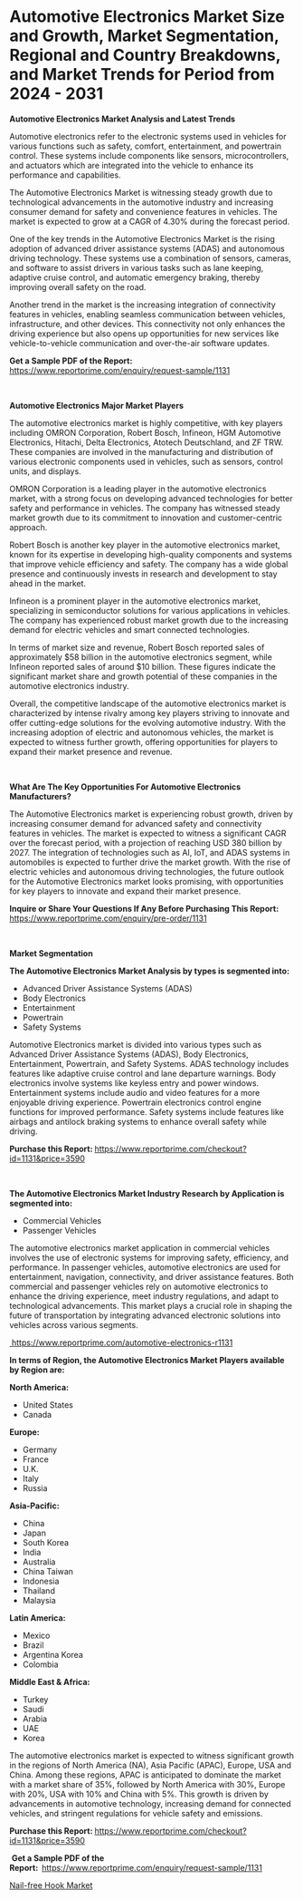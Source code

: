 <p><h1>Automotive Electronics Market Size and Growth, Market Segmentation, Regional and Country Breakdowns, and Market Trends for Period from 2024 -  2031</h1></p><p><strong>Automotive Electronics Market Analysis and Latest Trends</strong></p>
<p><p>Automotive electronics refer to the electronic systems used in vehicles for various functions such as safety, comfort, entertainment, and powertrain control. These systems include components like sensors, microcontrollers, and actuators which are integrated into the vehicle to enhance its performance and capabilities.</p><p>The Automotive Electronics Market is witnessing steady growth due to technological advancements in the automotive industry and increasing consumer demand for safety and convenience features in vehicles. The market is expected to grow at a CAGR of 4.30% during the forecast period.</p><p>One of the key trends in the Automotive Electronics Market is the rising adoption of advanced driver assistance systems (ADAS) and autonomous driving technology. These systems use a combination of sensors, cameras, and software to assist drivers in various tasks such as lane keeping, adaptive cruise control, and automatic emergency braking, thereby improving overall safety on the road.</p><p>Another trend in the market is the increasing integration of connectivity features in vehicles, enabling seamless communication between vehicles, infrastructure, and other devices. This connectivity not only enhances the driving experience but also opens up opportunities for new services like vehicle-to-vehicle communication and over-the-air software updates.</p></p>
<p><strong>Get a Sample PDF of the Report:&nbsp;</strong> <a href="https://www.reportprime.com/enquiry/request-sample/1131">https://www.reportprime.com/enquiry/request-sample/1131</a></p>
<p>&nbsp;</p>
<p><strong>Automotive Electronics Major Market Players</strong></p>
<p><p>The automotive electronics market is highly competitive, with key players including OMRON Corporation, Robert Bosch, Infineon, HGM Automotive Electronics, Hitachi, Delta Electronics, Atotech Deutschland, and ZF TRW. These companies are involved in the manufacturing and distribution of various electronic components used in vehicles, such as sensors, control units, and displays.</p><p>OMRON Corporation is a leading player in the automotive electronics market, with a strong focus on developing advanced technologies for better safety and performance in vehicles. The company has witnessed steady market growth due to its commitment to innovation and customer-centric approach.</p><p>Robert Bosch is another key player in the automotive electronics market, known for its expertise in developing high-quality components and systems that improve vehicle efficiency and safety. The company has a wide global presence and continuously invests in research and development to stay ahead in the market.</p><p>Infineon is a prominent player in the automotive electronics market, specializing in semiconductor solutions for various applications in vehicles. The company has experienced robust market growth due to the increasing demand for electric vehicles and smart connected technologies.</p><p>In terms of market size and revenue, Robert Bosch reported sales of approximately $58 billion in the automotive electronics segment, while Infineon reported sales of around $10 billion. These figures indicate the significant market share and growth potential of these companies in the automotive electronics industry.</p><p>Overall, the competitive landscape of the automotive electronics market is characterized by intense rivalry among key players striving to innovate and offer cutting-edge solutions for the evolving automotive industry. With the increasing adoption of electric and autonomous vehicles, the market is expected to witness further growth, offering opportunities for players to expand their market presence and revenue.</p></p>
<p>&nbsp;</p>
<p><strong>What Are The Key Opportunities For Automotive Electronics Manufacturers?</strong></p>
<p><p>The Automotive Electronics market is experiencing robust growth, driven by increasing consumer demand for advanced safety and connectivity features in vehicles. The market is expected to witness a significant CAGR over the forecast period, with a projection of reaching USD 380 billion by 2027. The integration of technologies such as AI, IoT, and ADAS systems in automobiles is expected to further drive the market growth. With the rise of electric vehicles and autonomous driving technologies, the future outlook for the Automotive Electronics market looks promising, with opportunities for key players to innovate and expand their market presence.</p></p>
<p><strong>Inquire or Share Your Questions If Any Before Purchasing This Report:</strong> <a href="https://www.reportprime.com/enquiry/pre-order/1131">https://www.reportprime.com/enquiry/pre-order/1131</a></p>
<p>&nbsp;</p>
<p><strong>Market Segmentation</strong></p>
<p><strong>The Automotive Electronics Market Analysis by types is segmented into:</strong></p>
<p><ul><li>Advanced Driver Assistance Systems (ADAS)</li><li>Body Electronics</li><li>Entertainment</li><li>Powertrain</li><li>Safety Systems</li></ul></p>
<p><p>Automotive Electronics market is divided into various types such as Advanced Driver Assistance Systems (ADAS), Body Electronics, Entertainment, Powertrain, and Safety Systems. ADAS technology includes features like adaptive cruise control and lane departure warnings. Body electronics involve systems like keyless entry and power windows. Entertainment systems include audio and video features for a more enjoyable driving experience. Powertrain electronics control engine functions for improved performance. Safety systems include features like airbags and antilock braking systems to enhance overall safety while driving.</p></p>
<p><strong>Purchase this Report:&nbsp;</strong><a href="https://www.reportprime.com/checkout?id=1131&price=3590">https://www.reportprime.com/checkout?id=1131&price=3590</a></p>
<p>&nbsp;</p>
<p><strong>The Automotive Electronics Market Industry Research by Application is segmented into:</strong></p>
<p><ul><li>Commercial Vehicles</li><li>Passenger Vehicles</li></ul></p>
<p><p>The automotive electronics market application in commercial vehicles involves the use of electronic systems for improving safety, efficiency, and performance. In passenger vehicles, automotive electronics are used for entertainment, navigation, connectivity, and driver assistance features. Both commercial and passenger vehicles rely on automotive electronics to enhance the driving experience, meet industry regulations, and adapt to technological advancements. This market plays a crucial role in shaping the future of transportation by integrating advanced electronic solutions into vehicles across various segments.</p></p>
<p><a href="https://www.reportprime.com/automotive-electronics-r1131">&nbsp;https://www.reportprime.com/automotive-electronics-r1131</a></p>
<p><strong>In terms of Region, the Automotive Electronics Market Players available by Region are:</strong></p>
<p>
    <p> <strong> North America: </strong>
        <ul>
            <li>United States</li>
            <li>Canada</li>
        </ul>
        </p> 
    <p> <strong> Europe: </strong>
        <ul>
            <li>Germany</li>
            <li>France</li>
            <li>U.K.</li>
            <li>Italy</li>
            <li>Russia</li>
        </ul>
        </p> 
    <p> <strong> Asia-Pacific: </strong>
        <ul>
            <li>China</li>
            <li>Japan</li>
            <li>South Korea</li>
            <li>India</li>
            <li>Australia</li>
            <li>China Taiwan</li>
            <li>Indonesia</li>
            <li>Thailand</li>
            <li>Malaysia</li>
        </ul>
        </p> 
    <p> <strong> Latin America: </strong>
        <ul>
            <li>Mexico</li>
            <li>Brazil</li>
            <li>Argentina Korea</li>
            <li>Colombia</li>
        </ul>
        </p> 
    <p> <strong> Middle East & Africa: </strong>
        <ul>
            <li>Turkey</li>
            <li>Saudi</li>
            <li>Arabia</li>
            <li>UAE</li>
            <li>Korea</li>
        </ul>
    </p>
    </p>
<p><p>The automotive electronics market is expected to witness significant growth in the regions of North America (NA), Asia Pacific (APAC), Europe, USA and China. Among these regions, APAC is anticipated to dominate the market with a market share of 35%, followed by North America with 30%, Europe with 20%, USA with 10% and China with 5%. This growth is driven by advancements in automotive technology, increasing demand for connected vehicles, and stringent regulations for vehicle safety and emissions.</p></p>
<p><strong>Purchase this Report: </strong><a href="https://www.reportprime.com/checkout?id=1131&price=3590">https://www.reportprime.com/checkout?id=1131&price=3590</a></p>
<p>&nbsp;<strong>Get a Sample PDF of the Report:&nbsp;&nbsp;</strong><a href="https://www.reportprime.com/enquiry/request-sample/1131">https://www.reportprime.com/enquiry/request-sample/1131</a></p>
<p><strong></strong></p>
<p><p><a href="https://github.com/marshallymanow/Market-Research-Report-List-1/blob/main/nail-free-hook-market.md">Nail-free Hook Market</a></p></p>